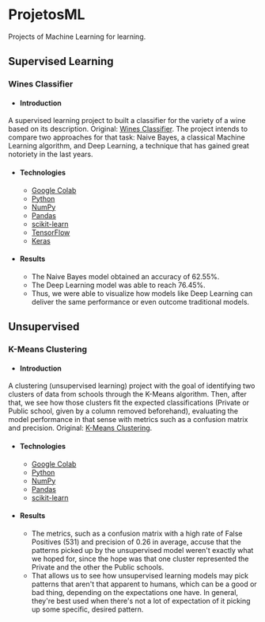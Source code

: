 # ProjetosML

Projects of Machine Learning for learning.

## Supervised Learning

### Wines Classifier

- #### Introduction
A supervised learning project to built a classifier for the variety of a wine based on its description. Original: [Wines Classifier](https://www.toptal.com/machine-learning/nlp-tutorial-text-classification). The project intends to compare two approaches for that task: Naive Bayes, a classical Machine Learning algorithm, and Deep Learning, a technique that has gained great notoriety in the last years.

- #### Technologies
  - [Google Colab](https://colab.research.google.com/)
  - [Python](https://www.python.org/)
  - [NumPy](https://numpy.org/)
  - [Pandas](https://pandas.pydata.org/)
  - [scikit-learn](https://scikit-learn.org/stable/)
  - [TensorFlow](https://www.tensorflow.org/?hl=pt-br)
  - [Keras](https://keras.io/)

- #### Results
  - The Naive Bayes model obtained an accuracy of 62.55%.
  - The Deep Learning model was able to reach 76.45%.
  - Thus, we were able to visualize how models like Deep Learning can deliver the same performance or even outcome traditional models.

## Unsupervised

### K-Means Clustering

- #### Introduction
A clustering (unsupervised learning) project with the goal of identifying two clusters of data from schools through the K-Means algorithm. Then, after that, we see how those clusters fit the expected classifications (Private or Public school, given by a column removed beforehand), evaluating the model performance in that sense with metrics such as a confusion matrix and precision. Original: [K-Means Clustering](https://www.kaggle.com/code/karthickaravindan/k-means-clustering-project/notebook).

- #### Technologies
  - [Google Colab](https://colab.research.google.com/)
  - [Python](https://www.python.org/)
  - [NumPy](https://numpy.org/)
  - [Pandas](https://pandas.pydata.org/)
  - [scikit-learn](https://scikit-learn.org/stable/)

- #### Results
  - The metrics, such as a confusion matrix with a high rate of False Positives (531) and precision of 0.26 in average, accuse that the patterns picked up by the unsupervised model weren't exactly what we hoped for, since the hope was that one cluster represented the Private and the other the Public schools.
  - That allows us to see how unsupervised learning models may pick patterns that aren't that apparent to humans, which can be a good or bad thing, depending on the expectations one have. In general, they're best used when there's not a lot of expectation of it picking up some specific, desired pattern.

